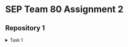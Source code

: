 # SEP Team 80 Assignment 2

## Repository 1

<details>
<summary>Task 1</summary>

<!-- MARKDOWN-AUTO-DOCS:START (CODE:src=./files/page1.md) -->
<!-- MARKDOWN-AUTO-DOCS:END -->
</details>


<!-- MARKDOWN-AUTO-DOCS:START (CODE:src=./files/random.js) -->
<!-- MARKDOWN-AUTO-DOCS:END -->
